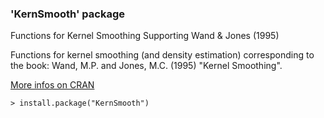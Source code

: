 ### 'KernSmooth' package

Functions for Kernel Smoothing Supporting Wand & Jones (1995)

Functions for kernel smoothing (and density estimation) corresponding to 
the book: Wand, M.P. and Jones, M.C. (1995) "Kernel Smoothing".

[More infos on CRAN](https://cran.r-project.org/web/packages/KernSmooth/)
```
> install.package("KernSmooth")
```
